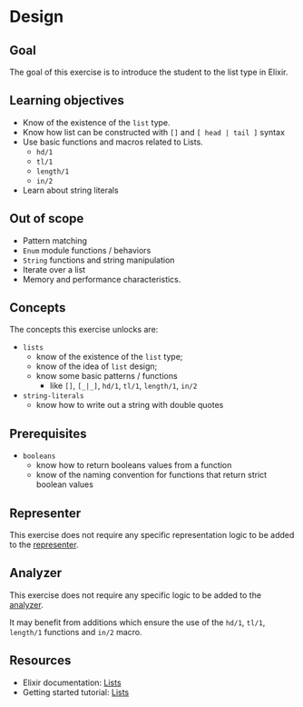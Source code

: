 # Design

## Goal

The goal of this exercise is to introduce the student to the list type in Elixir.

## Learning objectives

- Know of the existence of the `list` type.
- Know how list can be constructed with `[]` and `[ head | tail ]` syntax
- Use basic functions and macros related to Lists.
  - `hd/1`
  - `tl/1`
  - `length/1`
  - `in/2`
- Learn about string literals

## Out of scope

- Pattern matching
- `Enum` module functions / behaviors
- `String` functions and string manipulation
- Iterate over a list
- Memory and performance characteristics.

## Concepts

The concepts this exercise unlocks are:

- `lists`
  - know of the existence of the `list` type;
  - know of the idea of `list` design;
  - know some basic patterns / functions
    - like `[]`, `[_|_]`, `hd/1`, `tl/1`, `length/1`, `in/2`
- `string-literals`
  - know how to write out a string with double quotes

## Prerequisites

- `booleans`
  - know how to return booleans values from a function
  - know of the naming convention for functions that return strict boolean values

## Representer

This exercise does not require any specific representation logic to be added to the [representer][representer].

## Analyzer

This exercise does not require any specific logic to be added to the [analyzer][analyzer].

It may benefit from additions which ensure the use of the `hd/1`, `tl/1`, `length/1` functions and `in/2` macro.

## Resources

- Elixir documentation: [Lists][hexdocs-lists]
- Getting started tutorial: [Lists][getting-started-lists]

[analyzer]: https://github.com/exercism/csharp-analyzer
[representer]: https://github.com/exercism/csharp-representer
[hexdocs-lists]: https://hexdocs.pm/elixir/List.html
[getting-started-lists]: https://elixir-lang.org/getting-started/basic-types.html#linked-lists
